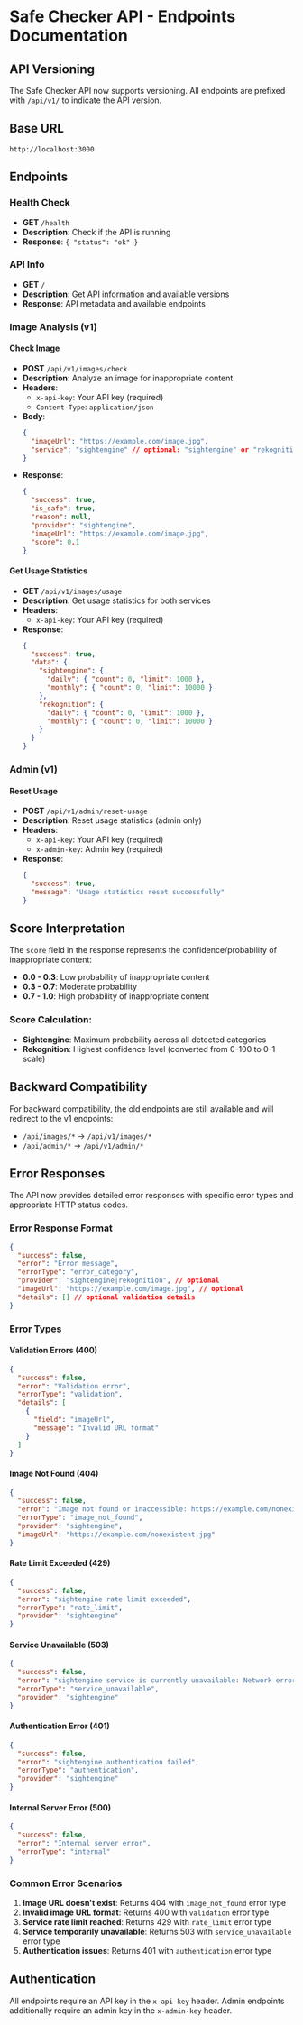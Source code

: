 # Safe Checker API - Endpoints Documentation

## API Versioning

The Safe Checker API now supports versioning. All endpoints are prefixed with `/api/v1/` to indicate the API version.

## Base URL

```
http://localhost:3000
```

## Endpoints

### Health Check
- **GET** `/health`
- **Description**: Check if the API is running
- **Response**: `{ "status": "ok" }`

### API Info
- **GET** `/`
- **Description**: Get API information and available versions
- **Response**: API metadata and available endpoints

### Image Analysis (v1)

#### Check Image
- **POST** `/api/v1/images/check`
- **Description**: Analyze an image for inappropriate content
- **Headers**: 
  - `x-api-key`: Your API key (required)
  - `Content-Type`: `application/json`
- **Body**:
  ```json
  {
    "imageUrl": "https://example.com/image.jpg",
    "service": "sightengine" // optional: "sightengine" or "rekognition"
  }
  ```
- **Response**:
  ```json
  {
    "success": true,
    "is_safe": true,
    "reason": null,
    "provider": "sightengine",
    "imageUrl": "https://example.com/image.jpg",
    "score": 0.1
  }
  ```

#### Get Usage Statistics
- **GET** `/api/v1/images/usage`
- **Description**: Get usage statistics for both services
- **Headers**: 
  - `x-api-key`: Your API key (required)
- **Response**:
  ```json
  {
    "success": true,
    "data": {
      "sightengine": {
        "daily": { "count": 0, "limit": 1000 },
        "monthly": { "count": 0, "limit": 10000 }
      },
      "rekognition": {
        "daily": { "count": 0, "limit": 1000 },
        "monthly": { "count": 0, "limit": 10000 }
      }
    }
  }
  ```

### Admin (v1)

#### Reset Usage
- **POST** `/api/v1/admin/reset-usage`
- **Description**: Reset usage statistics (admin only)
- **Headers**: 
  - `x-api-key`: Your API key (required)
  - `x-admin-key`: Admin key (required)
- **Response**:
  ```json
  {
    "success": true,
    "message": "Usage statistics reset successfully"
  }
  ```

## Score Interpretation

The `score` field in the response represents the confidence/probability of inappropriate content:

- **0.0 - 0.3**: Low probability of inappropriate content
- **0.3 - 0.7**: Moderate probability
- **0.7 - 1.0**: High probability of inappropriate content

### Score Calculation:
- **Sightengine**: Maximum probability across all detected categories
- **Rekognition**: Highest confidence level (converted from 0-100 to 0-1 scale)

## Backward Compatibility

For backward compatibility, the old endpoints are still available and will redirect to the v1 endpoints:

- `/api/images/*` → `/api/v1/images/*`
- `/api/admin/*` → `/api/v1/admin/*`

## Error Responses

The API now provides detailed error responses with specific error types and appropriate HTTP status codes.

### Error Response Format
```json
{
  "success": false,
  "error": "Error message",
  "errorType": "error_category",
  "provider": "sightengine|rekognition", // optional
  "imageUrl": "https://example.com/image.jpg", // optional
  "details": [] // optional validation details
}
```

### Error Types

#### Validation Errors (400)
```json
{
  "success": false,
  "error": "Validation error",
  "errorType": "validation",
  "details": [
    {
      "field": "imageUrl",
      "message": "Invalid URL format"
    }
  ]
}
```

#### Image Not Found (404)
```json
{
  "success": false,
  "error": "Image not found or inaccessible: https://example.com/nonexistent.jpg",
  "errorType": "image_not_found",
  "provider": "sightengine",
  "imageUrl": "https://example.com/nonexistent.jpg"
}
```

#### Rate Limit Exceeded (429)
```json
{
  "success": false,
  "error": "sightengine rate limit exceeded",
  "errorType": "rate_limit",
  "provider": "sightengine"
}
```

#### Service Unavailable (503)
```json
{
  "success": false,
  "error": "sightengine service is currently unavailable: Network error",
  "errorType": "service_unavailable",
  "provider": "sightengine"
}
```

#### Authentication Error (401)
```json
{
  "success": false,
  "error": "sightengine authentication failed",
  "errorType": "authentication",
  "provider": "sightengine"
}
```

#### Internal Server Error (500)
```json
{
  "success": false,
  "error": "Internal server error",
  "errorType": "internal"
}
```

### Common Error Scenarios

1. **Image URL doesn't exist**: Returns 404 with `image_not_found` error type
2. **Invalid image URL format**: Returns 400 with `validation` error type
3. **Service rate limit reached**: Returns 429 with `rate_limit` error type
4. **Service temporarily unavailable**: Returns 503 with `service_unavailable` error type
5. **Authentication issues**: Returns 401 with `authentication` error type

## Authentication

All endpoints require an API key in the `x-api-key` header. Admin endpoints additionally require an admin key in the `x-admin-key` header. 